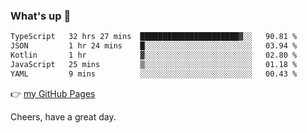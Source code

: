 ### What's up 👋

<!--START_SECTION:waka-->

```txt
TypeScript   32 hrs 27 mins  ██████████████████████▓░░   90.81 %
JSON         1 hr 24 mins    █░░░░░░░░░░░░░░░░░░░░░░░░   03.94 %
Kotlin       1 hr            ▓░░░░░░░░░░░░░░░░░░░░░░░░   02.80 %
JavaScript   25 mins         ▒░░░░░░░░░░░░░░░░░░░░░░░░   01.18 %
YAML         9 mins          ░░░░░░░░░░░░░░░░░░░░░░░░░   00.43 %
```

<!--END_SECTION:waka-->

👉 [my GitHub Pages](https://ykzhukian.github.io)

Cheers, have a great day.

